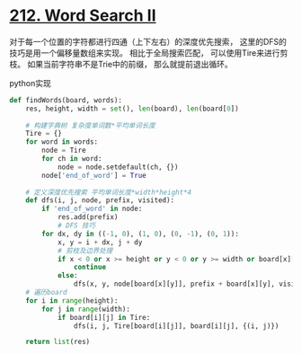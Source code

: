 # [212. Word Search II](https://leetcode-cn.com/problems/word-search-ii/)

对于每一个位置的字符都进行四通（上下左右）的深度优先搜索， 这里的DFS的技巧是用一个偏移量数组来实现。 相比于全局搜索匹配， 可以使用Tire来进行剪枝。 如果当前字符串不是Trie中的前缀， 那么就提前退出循环。

python实现

```python
def findWords(board, words):
    res, height, width = set(), len(board), len(board[0])
    
    # 构建字典树 复杂度单词数*平均单词长度
    Tire = {}
    for word in words:
        node = Tire
        for ch in word:
            node = node.setdefault(ch, {})
        node['end_of_word'] = True
    
    # 定义深度优先搜索 平均单词长度*width*height*4
    def dfs(i, j, node, prefix, visited):
        if 'end_of_word' in node:
            res.add(prefix)
            # DFS 技巧
        for dx, dy in ((-1, 0), (1, 0), (0, -1), (0, 1)):
            x, y = i + dx, j + dy
            # 剪枝及边界处理
            if x < 0 or x >= height or y < 0 or y >= width or board[x][y] not in node or (x, y) in visited:
                continue
            else:
                dfs(x, y, node[board[x][y]], prefix + board[x][y], visited | {(x, y)})
    # 遍历board
    for i in range(height):
        for j in range(width):
            if board[i][j] in Tire:
                dfs(i, j, Tire[board[i][j]], board[i][j], {(i, j)})

    return list(res)
```

